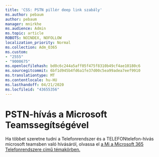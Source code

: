 ```yaml
---
title: 'CSS: PSTN pillér deep link szabály'
ms.author: pebaum
author: pebaum
manager: mnirkhe
ms.audience: Admin
ms.topic: article
ROBOTS: NOINDEX, NOFOLLOW
localization_priority: Normal
ms.collection: Adm_O365
ms.custom:
- "2555"
- "9000675"
ms.openlocfilehash: bd0c6c244a5aff05f475f8310b49cf4ae10180c6
ms.sourcegitcommit: 6bf1d945b4fd6a1fe37d00c5ea99adea7eef9910
ms.translationtype: MT
ms.contentlocale: hu-HU
ms.lasthandoff: 04/21/2020
ms.locfileid: "43655356"
---
```

# <a name="pstn-calling-with-microsoft-teams"></a>PSTN-hívás a Microsoft Teamssegítségével

Ha többet szeretne tudni a Telefonrendszer és a TELEFONtelefon-hívás microsoft teamsben való hívásáról, olvassa el [a Mi a Microsoft 365 Telefonrendszere című témakörben.](https://docs.microsoft.com/microsoftteams/what-is-phone-system-in-office-365)